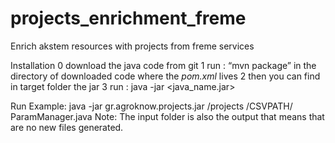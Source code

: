 # projects_enrichment_freme
Enrich akstem resources with projects from freme services


Installation
0 download the java code from git
1 run : “mvn package” in the directory of downloaded code where the *pom.xml* lives
2 then you can find in target folder the jar
3 run : java -jar <java_name.jar> <projects path without TRAILING slash> <CSV PATH with TRAILING slash> <DATASET>

Run
 Example: java -jar gr.agroknow.projects.jar /projects /CSVPATH/ ParamManager.java
 Note: The input folder is also the output that means that are no new files generated.
